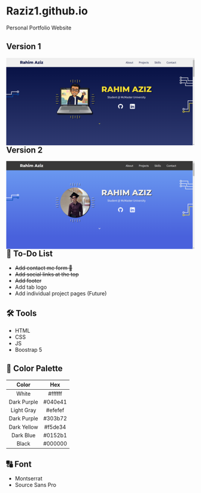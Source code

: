 # Raziz1.github.io
Personal Portfolio Website

## Version 1
<p> 
    <img align='Left' src="Website_preview.png? raw=true" >
</p>

## Version 2
<p> 
    <img align='Left' src="personal_website_v2.png? raw=true" >
</p>


## 📃 To-Do List
* <s>Add contact me form 📧</s>
* <s>Add social links at the top</s>
* <s>Add footer</s>
* Add tab logo
* Add individual project pages (Future)

## 🛠️ Tools
* HTML
* CSS
* JS
* Boostrap 5

## 🎨 Color Palette
| Color  | Hex |
|  :---: |  :---: |
| White  | #ffffff  |
| Dark Purple  | #040e41  |
| Light Gray  | #efefef  |
| Dark Purple  | #303b72  |
| Dark Yellow  | #f5de34  |
| Dark Blue  | #0152b1  |
| Black  | #000000  |

## 🔠 Font
* Montserrat
* Source Sans Pro
